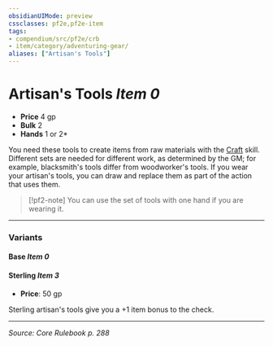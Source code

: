 ```yaml
---
obsidianUIMode: preview
cssclasses: pf2e,pf2e-item
tags:
- compendium/src/pf2e/crb
- item/category/adventuring-gear/
aliases: ["Artisan's Tools"]
---
```

# Artisan's Tools *Item 0*  

- **Price** 4 gp
- **Bulk** 2
- **Hands** 1 or 2*

You need these tools to create items from raw materials with the [Craft](rules/actions/craft.md) skill. Different sets are needed for different work, as determined by the GM; for example, blacksmith's tools differ from woodworker's tools. If you wear your artisan's tools, you can draw and replace them as part of the action that uses them.

> [!pf2-note]
> You can use the set of tools with one hand if you are wearing it.

---

### Variants

#### Base *Item 0*


#### Sterling *Item 3*

- **Price**: 50 gp

Sterling artisan's tools give you a +1 item bonus to the check.

---
*Source: Core Rulebook p. 288*